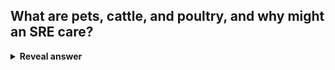 ## What are pets, cattle, and poultry, and why might an SRE care?
<details>
<summary><b>Reveal answer</b></summary>
Pets:&nbsp;<br>- Virtual snowflake servers<br>- Need individual attention<br><br>Cattle:<br>- A number of virtual servers<br>- Need group attention<br><br>Poultry:<br>- A number of virtual containers<br>- Need group attention<br><br>SRE cares because of their (decreasing) administrative cost
</details>
